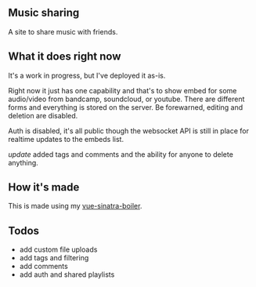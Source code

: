 ## Music sharing

A site to share music with friends.

## What it does right now

It's a work in progress, but I've deployed it as-is.

Right now it just has one capability and that's to show embed for some audio/video
from bandcamp, soundcloud, or youtube. There are different forms and everything
is stored on the server. Be forewarned, editing and deletion are disabled. 

Auth is disabled, it's all public though the websocket API is still in place
for realtime updates to the embeds list.

_update_ added tags and comments and the ability for anyone to delete anything.

## How it's made

This is made using my [vue-sinatra-boiler](http://github.com/maxpleaner/vua-sinatra-boiler).

## Todos

- add custom file uploads
- add tags and filtering
- add comments
- add auth and shared playlists
